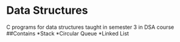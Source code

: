 # Data Structures
C programs for data structures taught in semester 3 in DSA course 
##Contains 
*Stack
*Circular Queue
*Linked List
